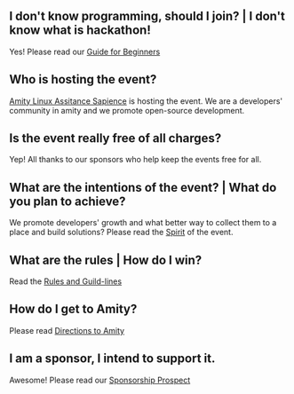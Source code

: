 ## I don't know programming, should I join? | I don't know what is hackathon!
Yes! Please read our [Guide for Beginners](http://bit.ly/htn-beginners)

## Who is hosting the event?
[Amity Linux Assitance Sapience](asetalias.in) is hosting the event. We are a developers' community in amity and we promote open-source development.

## Is the event really free of all charges?
Yep! All thanks to our sponsors who help keep the events free for all.

## What are the intentions of the event? | What do you plan to achieve?
We promote developers' growth and what better way to collect them to a place and build solutions?
Please read the [Spirit](https://github.com/atb00ker/Logistics-and-Event-Contributions/blob/master/AmityYouthFest2k18/SPIRIT.md) of the event.

## What are the rules | How do I win?
Read the [Rules and Guild-lines](https://github.com/atb00ker/Logistics-and-Event-Contributions/blob/master/AmityYouthFest2k18/RULES.md)

## How do I get to Amity?
Please read [Directions to Amity](https://github.com/atb00ker/Logistics-and-Event-Contributions/blob/master/AmityYouthFest2k18/DIRECTIONS.md)

## I am a sponsor, I intend to support it.
Awesome! Please read our [Sponsorship Prospect](http://bit.ly/htn-sponsor)
